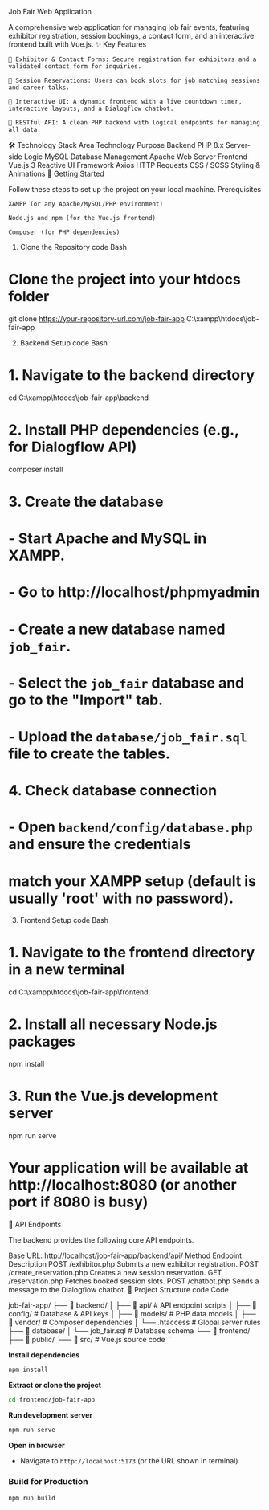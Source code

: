 Job Fair Web Application

A comprehensive web application for managing job fair events, featuring exhibitor registration, session bookings, a contact form, and an interactive frontend built with Vue.js.
✨ Key Features

    📝 Exhibitor & Contact Forms: Secure registration for exhibitors and a validated contact form for inquiries.

    📅 Session Reservations: Users can book slots for job matching sessions and career talks.

    🤖 Interactive UI: A dynamic frontend with a live countdown timer, interactive layouts, and a Dialogflow chatbot.

    🔐 RESTful API: A clean PHP backend with logical endpoints for managing all data.

🛠 Technology Stack
Area	Technology	Purpose
Backend	PHP 8.x	Server-side Logic
	MySQL	Database Management
	Apache	Web Server
Frontend	Vue.js 3	Reactive UI Framework
	Axios	HTTP Requests
	CSS / SCSS	Styling & Animations
🚀 Getting Started

Follow these steps to set up the project on your local machine.
Prerequisites

    XAMPP (or any Apache/MySQL/PHP environment)

    Node.js and npm (for the Vue.js frontend)

    Composer (for PHP dependencies)

1. Clone the Repository
code Bash

    
# Clone the project into your htdocs folder
git clone https://your-repository-url.com/job-fair-app C:\xampp\htdocs\job-fair-app

  

2. Backend Setup
code Bash

    
# 1. Navigate to the backend directory
cd C:\xampp\htdocs\job-fair-app\backend

# 2. Install PHP dependencies (e.g., for Dialogflow API)
composer install

# 3. Create the database
#  - Start Apache and MySQL in XAMPP.
#  - Go to http://localhost/phpmyadmin
#  - Create a new database named `job_fair`.
#  - Select the `job_fair` database and go to the "Import" tab.
#  - Upload the `database/job_fair.sql` file to create the tables.

# 4. Check database connection
#  - Open `backend/config/database.php` and ensure the credentials
#    match your XAMPP setup (default is usually 'root' with no password).

  

3. Frontend Setup
code Bash

    
# 1. Navigate to the frontend directory in a new terminal
cd C:\xampp\htdocs\job-fair-app\frontend

# 2. Install all necessary Node.js packages
npm install

# 3. Run the Vue.js development server
npm run serve

# Your application will be available at http://localhost:8080 (or another port if 8080 is busy)

  

📡 API Endpoints

The backend provides the following core API endpoints.

Base URL: http://localhost/job-fair-app/backend/api/
Method	Endpoint	Description
POST	/exhibitor.php	Submits a new exhibitor registration.
POST	/create_reservation.php	Creates a new session reservation.
GET	/reservation.php	Fetches booked session slots.
POST	/chatbot.php	Sends a message to the Dialogflow chatbot.
📁 Project Structure
code Code

    
job-fair-app/
├── 📂 backend/
│   ├── 📂 api/                   # API endpoint scripts
│   ├── 📂 config/                # Database & API keys
│   ├── 📂 models/                # PHP data models
│   ├── 📂 vendor/                # Composer dependencies
│   └── .htaccess               # Global server rules
├── 📂 database/
│   └── job_fair.sql              # Database schema
└── 📂 frontend/
    ├── 📂 public/
    └── 📂 src/                   # Vue.js source code```


**Install dependencies**
   ```bash
   npm install
   ```
 **Extract or clone the project**
   ```bash
   cd frontend/job-fair-app
   ```
**Run development server**
   ```bash
   npm run serve
   ```

**Open in browser**
   - Navigate to `http://localhost:5173` (or the URL shown in terminal)

### Build for Production

```bash
npm run build